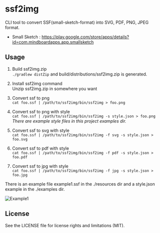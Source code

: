 
# ssf2img

CLI tool to convert SSF(small-sketch-format) into SVG, PDF, PNG, JPEG format.

* Small Sketch : https://play.google.com/store/apps/details?id=com.mindboardapps.app.smallsketch


## Usage

1. Build ssf2img.zip  
    `./gradlew distZip` and build/distributions/ssf2img.zip is generated.

2. Install ssf2img command  
    Unzip ssf2img.zip in somewhere you want

3. Convert ssf to png  
    `cat foo.ssf | /path/to/ssf2img/bin/ssf2img > foo.png`

4. Convert ssf to png with style  
    `cat foo.ssf | /path/to/ssf2img/bin/ssf2img -s style.json > foo.png`
    _There are example style files in this project examples dir._

5. Convert ssf to svg with style  
    `cat foo.ssf | /path/to/ssf2img/bin/ssf2img -f svg -s style.json > foo.svg`

6. Convert ssf to pdf with style  
    `cat foo.ssf | /path/to/ssf2img/bin/ssf2img -f pdf -s style.json > foo.pdf`

7. Convert ssf to jpg with style  
    `cat foo.ssf | /path/to/ssf2img/bin/ssf2img -f jpg -s style.json > foo.jpg`

There is an example file example1.ssf in the ./resources dir and a style.json example in the ./examples dir.

![Example1](https://github.com/mindboard/ssf2img/blob/master/resources/example1.svg)


## License

See the LICENSE file for license rights and limitations (MIT).

